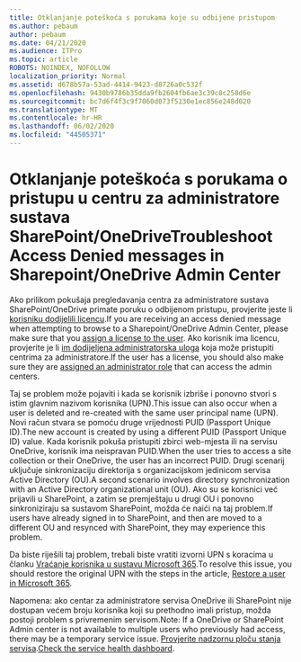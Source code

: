```yaml
---
title: Otklanjanje poteškoća s porukama koje su odbijene pristupom
ms.author: pebaum
author: pebaum
ms.date: 04/21/2020
ms.audience: ITPro
ms.topic: article
ROBOTS: NOINDEX, NOFOLLOW
localization_priority: Normal
ms.assetid: d678b57a-53ad-4414-9423-d8726a0c532f
ms.openlocfilehash: 9430b9786b35dda9fb2604fb6ae3c39c8c258d6e
ms.sourcegitcommit: bc7d6f4f3c9f7060d073f5130e1ec856e248d020
ms.translationtype: MT
ms.contentlocale: hr-HR
ms.lasthandoff: 06/02/2020
ms.locfileid: "44505371"
---
```

# <a name="troubleshoot-access-denied-messages-in-sharepointonedrive-admin-center"></a><span data-ttu-id="6fc0e-102">Otklanjanje poteškoća s porukama o pristupu u centru za administratore sustava SharePoint/OneDrive</span><span class="sxs-lookup"><span data-stu-id="6fc0e-102">Troubleshoot Access Denied messages in Sharepoint/OneDrive Admin Center</span></span>

<span data-ttu-id="6fc0e-103">Ako prilikom pokušaja pregledavanja centra za administratore sustava SharePoint/OneDrive primate poruku o odbijenom pristupu, provjerite jeste li [korisniku dodijelili licencu](https://docs.microsoft.com/microsoft-365/admin/add-users/add-users).</span><span class="sxs-lookup"><span data-stu-id="6fc0e-103">If you are receiving an access denied message when attempting to browse to a Sharepoint/OneDrive Admin Center, please make sure that you [assign a license to the user](https://docs.microsoft.com/microsoft-365/admin/add-users/add-users).</span></span> <span data-ttu-id="6fc0e-104">Ako korisnik ima licencu, provjerite je li [im dodijeljena administratorska uloga](hhttps://docs.microsoft.com/microsoft-365/admin/add-users/about-admin-roles) koja može pristupiti centrima za administratore.</span><span class="sxs-lookup"><span data-stu-id="6fc0e-104">If the user has a license, you should also make sure they are [assigned an administrator role](hhttps://docs.microsoft.com/microsoft-365/admin/add-users/about-admin-roles) that can access the admin centers.</span></span>

<span data-ttu-id="6fc0e-105">Taj se problem može pojaviti i kada se korisnik izbriše i ponovno stvori s istim glavnim nazivom korisnika (UPN).</span><span class="sxs-lookup"><span data-stu-id="6fc0e-105">This issue can also occur when a user is deleted and re-created with the same user principal name (UPN).</span></span> <span data-ttu-id="6fc0e-106">Novi račun stvara se pomoću druge vrijednosti PUID (Passport Unique ID).</span><span class="sxs-lookup"><span data-stu-id="6fc0e-106">The new account is created by using a different PUID (Passport Unique ID) value.</span></span> <span data-ttu-id="6fc0e-107">Kada korisnik pokuša pristupiti zbirci web-mjesta ili na servisu OneDrive, korisnik ima neispravan PUID.</span><span class="sxs-lookup"><span data-stu-id="6fc0e-107">When the user tries to access a site collection or their OneDrive, the user has an incorrect PUID.</span></span> <span data-ttu-id="6fc0e-108">Drugi scenarij uključuje sinkronizaciju direktorija s organizacijskom jedinicom servisa Active Directory (OU).</span><span class="sxs-lookup"><span data-stu-id="6fc0e-108">A second scenario involves directory synchronization with an Active Directory organizational unit (OU).</span></span> <span data-ttu-id="6fc0e-109">Ako su se korisnici već prijavili u SharePoint, a zatim se premještaju u drugi OU i ponovno sinkroniziraju sa sustavom SharePoint, možda će naići na taj problem.</span><span class="sxs-lookup"><span data-stu-id="6fc0e-109">If users have already signed in to SharePoint, and then are moved to a different OU and resynced with SharePoint, they may experience this problem.</span></span>

<span data-ttu-id="6fc0e-110">Da biste riješili taj problem, trebali biste vratiti izvorni UPN s koracima u članku [Vraćanje korisnika u sustavu Microsoft 365](https://docs.microsoft.com/microsoft-365/admin/add-users/restore-user).</span><span class="sxs-lookup"><span data-stu-id="6fc0e-110">To resolve this issue, you should restore the original UPN with the steps in the article, [Restore a user in Microsoft 365](https://docs.microsoft.com/microsoft-365/admin/add-users/restore-user).</span></span>

<span data-ttu-id="6fc0e-111">Napomena: ako centar za administratore servisa OneDrive ili SharePoint nije dostupan većem broju korisnika koji su prethodno imali pristup, možda postoji problem s privremenim servisom.</span><span class="sxs-lookup"><span data-stu-id="6fc0e-111">Note: If a OneDrive or SharePoint Admin center is not available to multiple users who previously had access, there may be a temporary service issue.</span></span>  <span data-ttu-id="6fc0e-112">[Provjerite nadzornu ploču stanja servisa](https://portal.office.com/adminportal/home#/servicehealth).</span><span class="sxs-lookup"><span data-stu-id="6fc0e-112">[Check the service health dashboard](https://portal.office.com/adminportal/home#/servicehealth).</span></span>


